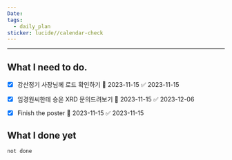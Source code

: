 ```yaml
---
Date: 
tags:
  - daily_plan
sticker: lucide//calendar-check
---
```

---
## What I need to do.

- [x] 강산정기 사장님께 로드 확인하기 📅 2023-11-15 ✅ 2023-11-15
- [x] 임경원씨한테 승온 XRD 문의드려보기 📅 2023-11-15 ✅ 2023-12-06
- [x] Finish the poster 📅 2023-11-15 ✅ 2023-11-15



## What I done yet
```tasks
not done
```
